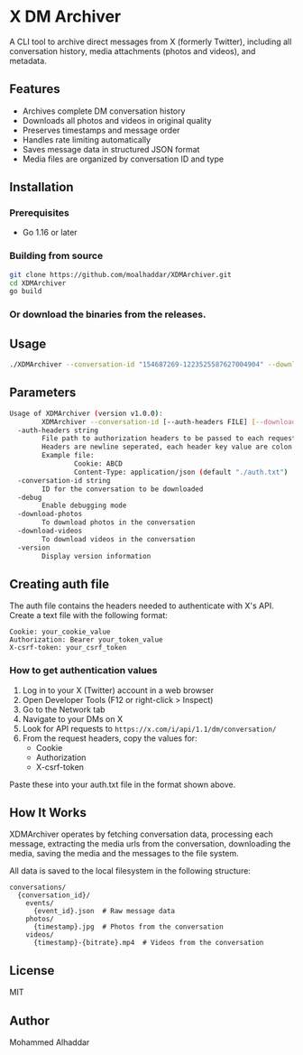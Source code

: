 # X DM Archiver

A CLI tool to archive direct messages from X (formerly Twitter), including all conversation history, media attachments (photos and videos), and metadata.

## Features

- Archives complete DM conversation history
- Downloads all photos and videos in original quality
- Preserves timestamps and message order
- Handles rate limiting automatically
- Saves message data in structured JSON format
- Media files are organized by conversation ID and type

## Installation

### Prerequisites

- Go 1.16 or later

### Building from source

```sh
git clone https://github.com/moalhaddar/XDMArchiver.git
cd XDMArchiver
go build
```

### Or download the binaries from the releases.

## Usage

```sh
./XDMArchiver --conversation-id "154687269-1223525587627004904" --download-photos --download-videos
```

## Parameters

```sh
Usage of XDMArchiver (version v1.0.0):
        XDMArchiver --conversation-id [--auth-headers FILE] [--download-videos] [--download-photos] [--debug]
  -auth-headers string
        File path to authorization headers to be passed to each request
        Headers are newline seperated, each header key value are colon seperated
        Example file:
                Cookie: ABCD
                Content-Type: application/json (default "./auth.txt")
  -conversation-id string
        ID for the conversation to be downloaded
  -debug
        Enable debugging mode
  -download-photos
        To download photos in the conversation
  -download-videos
        To download videos in the conversation
  -version
        Display version information
```

## Creating auth file

The auth file contains the headers needed to authenticate with X's API. Create a text file with the following format:

```
Cookie: your_cookie_value
Authorization: Bearer your_token_value
X-csrf-token: your_csrf_token
```

### How to get authentication values

1. Log in to your X (Twitter) account in a web browser
2. Open Developer Tools (F12 or right-click > Inspect)
3. Go to the Network tab
4. Navigate to your DMs on X
5. Look for API requests to `https://x.com/i/api/1.1/dm/conversation/` 
6. From the request headers, copy the values for:
   - Cookie
   - Authorization
   - X-csrf-token

Paste these into your auth.txt file in the format shown above.

## How It Works

XDMArchiver operates by fetching conversation data, processing each message, extracting the media urls from the conversation, downloading the media, saving the media and the messages to the file system. 

All data is saved to the local filesystem in the following structure:

```
conversations/
  {conversation_id}/
    events/
      {event_id}.json  # Raw message data
    photos/
      {timestamp}.jpg  # Photos from the conversation
    videos/
      {timestamp}-{bitrate}.mp4  # Videos from the conversation
```
## License

MIT

## Author

Mohammed Alhaddar